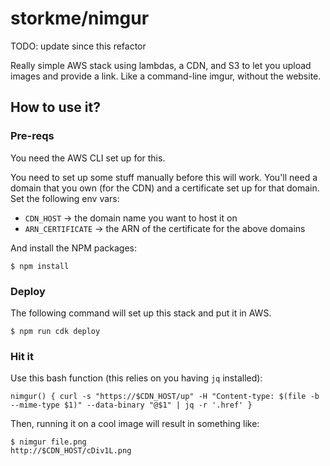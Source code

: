 # storkme/nimgur

TODO: update since this refactor

Really simple AWS stack using lambdas, a CDN, and S3 to let you upload images and provide a link. Like a command-line imgur, without the website.

## How to use it?

### Pre-reqs

You need the AWS CLI set up for this.

You need to set up some stuff manually before this will work. You'll need a domain that you own (for the CDN) and a certificate set up for that domain. Set the following env vars:
* `CDN_HOST` → the domain name you want to host it on 
* `ARN_CERTIFICATE` → the ARN of the certificate for the above domains

And install the NPM packages:
```shell
$ npm install
```

### Deploy

The following command will set up this stack and put it in AWS.

```shell
$ npm run cdk deploy
```

### Hit it

Use this bash function (this relies on you having `jq` installed):
```shell
nimgur() { curl -s "https://$CDN_HOST/up" -H "Content-type: $(file -b --mime-type $1)" --data-binary "@$1" | jq -r '.href' }
```

Then, running it on a cool image will result in something like:

```shell
$ nimgur file.png
http://$CDN_HOST/cDiv1L.png
```
